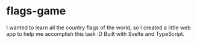 # flags-game
I wanted to learn all the country flags of the world, so I created a little web app to help me accomplish this task :D
Built with Svelte and TypeScript.